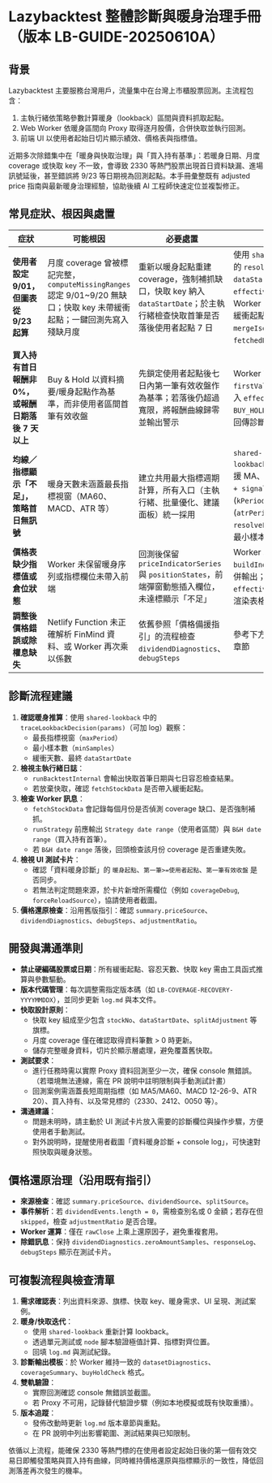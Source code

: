 # Lazybacktest 整體診斷與暖身治理手冊（版本 LB-GUIDE-20250610A）

## 背景
Lazybacktest 主要服務台灣用戶，流量集中在台灣上市櫃股票回測。主流程包含：
1. 主執行緒依策略參數計算暖身（lookback）區間與資料抓取起點。
2. Web Worker 依暖身區間向 Proxy 取得逐月股價，合併快取並執行回測。
3. 前端 UI 以使用者起始日切片顯示績效、價格表與指標值。

近期多次除錯集中在「暖身與快取治理」與「買入持有基準」：若暖身日期、月度 coverage 或快取 key 不一致，會導致 2330 等熱門股票出現首日資料缺漏、進場訊號延後，甚至錯誤將 9/23 等日期視為回測起點。本手冊彙整既有 adjusted price 指南與最新暖身治理經驗，協助後續 AI 工程師快速定位並複製修正。

## 常見症狀、根因與處置
| 症狀 | 可能根因 | 必要處置 | 可複製作法 |
| --- | --- | --- | --- |
| **使用者設定 9/01，但圖表從 9/23 起算** | 月度 coverage 曾被標記完整，`computeMissingRanges` 認定 9/01~9/20 無缺口；快取 key 未帶緩衝起點；一鍵回測先寫入殘缺月度 | 重新以暖身起點重建 coverage，強制補抓缺口，快取 key 納入 `dataStartDate`；於主執行緒檢查快取首筆是否落後使用者起點 7 日 | 使用 `shared-lookback` 提供的 `resolveDataWindow` 計算 `dataStartDate` 與 `effectiveStartDate`，Worker `fetchStockData` 依緩衝起點取用快取；`mergeIsoCoverage` 僅在 `fetchedRange` 就緒時合併 |
| **買入持有首日報酬非 0%，或報酬日期落後 7 天以上** | Buy & Hold 以資料摘要/暖身起點作為基準，而非使用者區間首筆有效收盤 | 先鎖定使用者起點後七日內第一筆有效收盤作為基準；若落後仍超過寬限，將報酬曲線歸零並輸出警示 | Worker 計算 `firstValidPriceIdxBH` 時帶入 `effectiveStartDate`、`BUY_HOLD_TOLERANCE_DAYS`；回傳診斷記錄缺口與警示 |
| **均線／指標顯示「不足」，策略首日無訊號** | 暖身天數未涵蓋最長指標視窗（MA60、MACD、ATR 等） | 建立共用最大指標週期計算，所有入口（主執行緒、批量優化、建議面板）統一採用 | `shared-lookback.getMaxPeriod` 支援 MA、MACD (`longPeriod + signalPeriod`)、KD (`kPeriod + dPeriod`)、ATR (`atrPeriod`) 等；`resolveLookbackDays` 加上最小樣本與緩衝天數 |
| **價格表缺少指標值或倉位狀態** | Worker 未保留暖身序列或指標欄位未帶入前端 | 回測後保留 `priceIndicatorSeries` 與 `positionStates`，前端彈窗動態插入欄位，未達標顯示「不足」 | Worker 端 `buildIndicatorColumns` 整併輸出；主執行緒以 `effectiveStartDate` 切片後渲染表格 |
| **調整後價格錯誤或除權息缺失** | Netlify Function 未正確解析 FinMind 資料、或 Worker 再次乘以係數 | 依舊參照「價格備援指引」的流程檢查 `dividendDiagnostics`、`debugSteps` | 參考下方「價格還原治理」章節 |

## 診斷流程建議
1. **確認暖身推算**：使用 `shared-lookback` 中的 `traceLookbackDecision(params)`（可加 log）觀察：
   - 最長指標視窗（`maxPeriod`）
   - 最小樣本數（`minSamples`）
   - 緩衝天數、最終 `dataStartDate`
2. **檢視主執行緒日誌**：
   - `runBacktestInternal` 會輸出快取首筆日期與七日容忍檢查結果。
   - 若放棄快取，確認 `fetchStockData` 是否帶入緩衝起點。
3. **檢查 Worker 訊息**：
   - `fetchStockData` 會記錄每個月份是否偵測 coverage 缺口、是否強制補抓。
   - `runStrategy` 前應輸出 `Strategy date range`（使用者區間）與 `B&H date range`（買入持有首筆）。
   - 若 `B&H date range` 落後，回頭檢查該月份 coverage 是否重建失敗。
4. **檢視 UI 測試卡片**：
   - 確認「資料暖身診斷」的 `暖身起點`、`第一筆>=使用者起點`、`第一筆有效收盤` 是否同步。
   - 若無法判定問題來源，於卡片新增所需欄位（例如 `coverageDebug`, `forceReloadSource`），協請使用者截圖。
5. **價格還原檢查**：沿用舊版指引：確認 `summary.priceSource`、`dividendDiagnostics`、`debugSteps`、`adjustmentRatio`。

## 開發與溝通準則
- **禁止硬編碼股票或日期**：所有緩衝起點、容忍天數、快取 key 需由工具函式推算與參數驅動。
- **版本代碼管理**：每次調整需指定版本碼（如 `LB-COVERAGE-RECOVERY-YYYYMMDDX`），並同步更新 `log.md` 與本文件。
- **快取設計原則**：
  - 快取 key 組成至少包含 `stockNo`、`dataStartDate`、`splitAdjustment` 等旗標。
  - 月度 coverage 僅在確認取得資料筆數 > 0 時更新。
  - 儲存完整暖身資料，切片於顯示層處理，避免覆蓋舊快取。
- **測試要求**：
  - 進行任務時需以實際 Proxy 資料回測至少一次，確保 console 無錯誤。（若環境無法連線，需在 PR 說明中註明限制與手動測試計畫）
  - 回測案例需涵蓋長短周期指標（如 MA5/MA60、MACD 12-26-9、ATR 20）、買入持有、以及常見標的（2330、2412、0050 等）。
- **溝通建議**：
  - 問題未明時，請主動於 UI 測試卡片放入需要的診斷欄位與操作步驟，方便使用者手動測試。
  - 對外說明時，提醒使用者截圖「資料暖身診斷 + console log」，可快速對照快取與暖身狀態。

## 價格還原治理（沿用既有指引）
- **來源檢查**：確認 `summary.priceSource`、`dividendSource`、`splitSource`。
- **事件解析**：若 `dividendEvents.length = 0`，需檢查別名或 0 金額；若存在但 `skipped`，檢查 `adjustmentRatio` 是否合理。
- **Worker 運算**：僅在 `rawClose` 上乘上還原因子，避免重複套用。
- **除錯訊息**：保持 `dividendDiagnostics.zeroAmountSamples`、`responseLog`、`debugSteps` 顯示在測試卡片。

## 可複製流程與檢查清單
1. **需求確認表**：列出資料來源、旗標、快取 key、暖身需求、UI 呈現、測試案例。
2. **暖身/快取迭代**：
   - 使用 `shared-lookback` 重新計算 lookback。
   - 透過單元測試或 `node` 腳本驗證極值計算、指標對齊位置。
   - 回填 `log.md` 與測試紀錄。
3. **診斷輸出模板**：於 Worker 維持一致的 `datasetDiagnostics`、`coverageSummary`、`buyHoldCheck` 格式。
4. **雙軌驗證**：
   - 實際回測確認 console 無錯誤並截圖。
   - 若 Proxy 不可用，記錄替代驗證步驟（例如本地模擬或既有快取重播）。
5. **版本追蹤**：
   - 發佈改動時更新 `log.md` 版本章節與重點。
   - 在 PR 說明中列出影響範圍、測試結果與已知限制。

依循以上流程，能確保 2330 等熱門標的在使用者設定起始日後的第一個有效交易日即觸發策略與買入持有曲線，同時維持價格還原與指標顯示的一致性，降低回測落差再次發生的機率。
